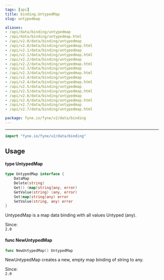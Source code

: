 ```yaml
---
tags: [api]
title: binding.UntypedMap
slug: untypedmap

aliases:
- /api/data/binding/untypedmap
- /api/data/binding/untypedmap.html
- /api/v2.0/data/binding/untypedmap
- /api/v2.0/data/binding/untypedmap.html
- /api/v2.1/data/binding/untypedmap
- /api/v2.1/data/binding/untypedmap.html
- /api/v2.2/data/binding/untypedmap
- /api/v2.2/data/binding/untypedmap.html
- /api/v2.3/data/binding/untypedmap
- /api/v2.3/data/binding/untypedmap.html
- /api/v2.4/data/binding/untypedmap
- /api/v2.4/data/binding/untypedmap.html
- /api/v2.5/data/binding/untypedmap
- /api/v2.5/data/binding/untypedmap.html
- /api/v2.6/data/binding/untypedmap
- /api/v2.6/data/binding/untypedmap.html
- /api/v2.7/data/binding/untypedmap
- /api/v2.7/data/binding/untypedmap.html

package: fyne.io/fyne/v2/data/binding
---
```



---
```go
import "fyne.io/fyne/v2/data/binding"
```

## Usage

#### type UntypedMap

```go
type UntypedMap interface {
	DataMap
	Delete(string)
	Get() (map[string]any, error)
	GetValue(string) (any, error)
	Set(map[string]any) error
	SetValue(string, any) error
}
```

UntypedMap is a map data binding with all values Untyped (any).


<div class="since">Since: <code>
2.0</code></div>

#### func  NewUntypedMap

```go
func NewUntypedMap() UntypedMap
```
NewUntypedMap creates a new, empty map binding of string to any.


<div class="since">Since: <code>
2.0</code></div>
